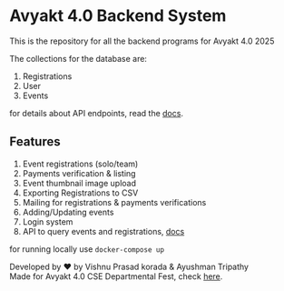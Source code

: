# Avyakt 4.0 Backend System

This is the repository for all the backend programs for Avyakt 4.0 2025

The collections for the database are:
1. Registrations
2. User
3. Events

for details about API endpoints, read the [docs](./docs/index.md).

## Features

1. Event registrations (solo/team)
1. Payments verification & listing
1. Event thumbnail image upload
1. Exporting Registrations to CSV
1. Mailing for registrations & payments verifications
1. Adding/Updating events
1. Login system
1. API to query events and registrations, [docs](./docs/index.md)

for running locally use `docker-compose up`  

Developed by ❤️ by Vishnu Prasad korada & Ayushman Tripathy  
Made for Avyakt 4.0 CSE Departmental Fest, check [here](https://github.com/Avyakt-4-0).
